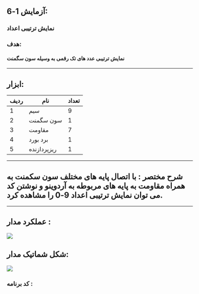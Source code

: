 ## آزمایش 1-6:
### نمایش ترتیبی اعداد
### هدف:
#### نمایش ترتیبی عدد های تک رقمی به وسیله سون سگمنت
---
## ابزار:

|ردیف|نام|تعداد|
|----|----|----|
|1|سیم|9|
|2|سون سگمنت|1|
|3|مقاومت|7|
|4|برد بورد|1|
|5|ریزپردازنده|1|


---
## شرح مختصر : با اتصال پایه های مختلف سون سکمنت به همراه مقاومت به پایه های مربوطه به آردوینو و نوشتن کد می توان نمایش ترتیبی اعداد 9-0 را مشاهده کرد.

---


## عملکرد مدار :
![](/NUMGIF.gif)

## شکل شماتیک مدار:
![](/segment.jpg)

### کد برنامه :
```cpp 

